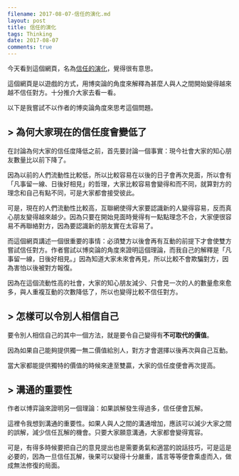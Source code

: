 ```yaml
---
filename: 2017-08-07-信任的演化.md
layout: post
title: 信任的演化
tags: Thinking
date: 2017-08-07
comments: true
---
```

今天看到這個網頁，名為[信任的演化](https://audreyt.github.io/trust-zh-TW/)，覺得很有意思。

這個網頁是以遊戲的方式，用博奕論的角度來解釋為甚麼人與人之間開始變得越來越不信任對方。十分推介大家去看一看。

以下是我嘗試不以作者的博奕論角度來思考這個問題。

## > 為何大家現在的信任度會變低了 

在討論為何大家的信任度降低之前，首先要討論一個事實：現今社會大家的知心朋友數量比以前下降了。

因為以前的人們流動性比較低，所以比較容易在以後的日子會再次見面，所以會有「凡事留一線、日後好相見」的哲理，大家比較容易會變得和而不同，就算對方的理念和自己有點不同，可是大家都會接受彼此。

可是，現在的人們流動性比較高，互聯網使得大家要認識新的人變得容易，反而真心朋友變得越來越少。因為只要在開始見面時覺得有一點點理念不合，大家便很容易不再聯絡對方，因為要認識新的朋友實在太容易了。

而這個網頁講述一個很重要的事情：必須雙方以後會再有互動的前提下才會使雙方嘗試信任對方。作者嘗試以博奕論的角度來證明這個理論，而我自己的解釋是「凡事留一線，日後好相見。」因為知道大家未來會再見，所以比較不會欺騙對方，因為害怕以後被對方報復。

因為在這個流動性高的社會，大家的知心朋友減少、只會見一次的人的數量愈來愈多，與人重複互動的次數降低了，所以也變得比較不信任對方。

## > 怎樣可以令別人相信自己

要令別人相信自己的其中一個方法，就是要令自己變得有**不可取代的價值**。

因為如果自己能夠提供獨一無二價值給別人，對方才會選擇以後再次與自己互動。

當大家都能提供獨特的價值的時候來達至雙贏，大家的信任度便會再次提高。

## > 溝通的重要性

作者以博弈論來證明另一個理論：如果誤解發生得過多，信任便會瓦解。

這裡令我想到溝通的重要性。如果人與人之間的溝通增加，應該可以減少大家之間的誤解，減少信任瓦解的機會。只要大家願意溝通，大家都會變得寬容。

可是，有得多時候要把自己的意見提出也是需要勇氣和適當的說話技巧，可是這是必要的，因為一旦信任瓦解，後果可以變得十分嚴重，謠言等等便會乘虛而入，做成無法修復的局面。

